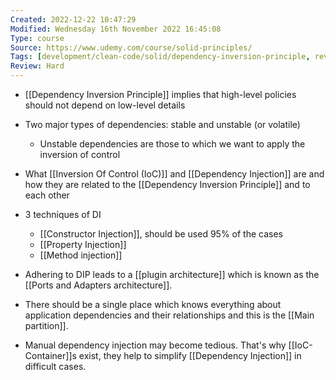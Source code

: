 ```yaml
---
Created: 2022-12-22 10:47:29
Modified: Wednesday 16th November 2022 16:45:08
Type: course
Source: https://www.udemy.com/course/solid-principles/
Tags: [development/clean-code/solid/dependency-inversion-principle, review]
Review: Hard
---
```



- [[Dependency Inversion Principle]] implies that high-level policies should not depend on low-level details

- Two major types of dependencies: stable and unstable (or volatile)
    - Unstable dependencies are those to which we want to apply the inversion of control

- What [[Inversion Of Control (IoC)]] and [[Dependency Injection]] are and how they are related to the [[Dependency Inversion Principle]] and to each other

- 3 techniques of DI
    - [[Constructor Injection]], should be used 95% of the cases
    - [[Property Injection]]
    - [[Method injection]]

- Adhering to DIP leads to a [[plugin architecture]] which is known as the [[Ports and Adapters architecture]].
- There should be a single place which knows everything about application dependencies and their relationships and this is the [[Main partition]].
- Manual dependency injection may become tedious. That's why [[IoC-Container]]s exist, they help to simplify [[Dependency Injection]] in difficult cases.

